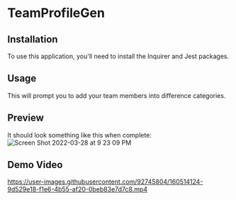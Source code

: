 # TeamProfileGen

## Installation
To use this application, you'll need to install the Inquirer and Jest packages.

## Usage
This will prompt you to add your team members into difference categories.

## Preview
It should look something like this when complete:
![Screen Shot 2022-03-28 at 9 23 09 PM](https://user-images.githubusercontent.com/92745804/160514156-7c295902-1055-453c-9665-81bf9e1577bf.png)


## Demo Video

https://user-images.githubusercontent.com/92745804/160514124-9d529e18-f1e6-4b55-af20-0beb83e7d7c8.mp4

